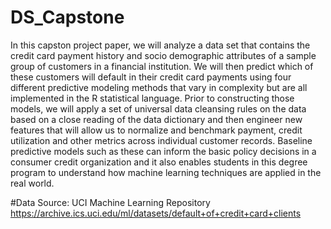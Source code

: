 # DS_Capstone
In this capston project paper, we will analyze a data set that contains the credit card payment history and socio demographic attributes of a sample group of customers in a financial institution. We will then predict which of these customers will default in their credit card payments using four different predictive modeling methods that vary in complexity but are all implemented in the R statistical language. Prior to constructing those models, we will apply a set of universal data cleansing rules on the data based on a close reading of the data dictionary and then engineer new features that will allow us to normalize and benchmark payment, credit utilization and other metrics across individual customer records. Baseline predictive models such as these can inform the basic policy decisions in a consumer credit organization and it also enables students in this degree program to understand how machine learning techniques are applied in the real world.

#Data Source:
UCI Machine Learning Repository
https://archive.ics.uci.edu/ml/datasets/default+of+credit+card+clients
